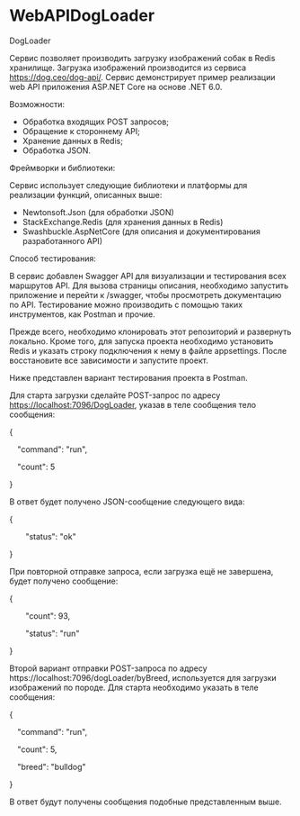 # WebAPIDogLoader
DogLoader

Сервис позволяет производить загрузку изображений собак в Redis хранилище. Загрузка изображений производится из сервиса <https://dog.ceo/dog-api/>. Сервис демонстрирует пример реализации web API приложения ASP.NET Core на основе .NET 6.0.

Возможности:

- Обработка входящих POST запросов;
- Обращение к стороннему API;
- Хранение данных в Redis;
- Обработка JSON.

Фреймворки и библиотеки:

Сервис использует следующие библиотеки и платформы для реализации функций, описанных выше:

- Newtonsoft.Json (для обработки JSON)
- StackExchange.Redis (для хранения данных в Redis)
- Swashbuckle.AspNetCore (для описания и документирования разработанного API)

Способ тестирования:

В сервис добавлен Swagger API для визуализации и тестирования всех маршрутов API. Для вызова страницы описания, необходимо запустить приложение и перейти к /swagger, чтобы просмотреть документацию по API. Тестирование можно производить с помощью таких инструментов, как Postman и прочие. 

Прежде всего, необходимо клонировать этот репозиторий и развернуть локально. Кроме того, для запуска проекта необходимо установить Redis и указать строку подключения к нему в файле appsettings. После восстановите все зависимости и запустите проект. 

Ниже представлен вариант тестирования проекта в Postman.

Для старта загрузки сделайте POST-запрос по адресу <https://localhost:7096/DogLoader>, указав в теле сообщения тело сообщения:

{

`  `"command": "run",

`  `"count": 5

}

В ответ будет получено JSON-сообщение следующего вида:

{

`    `"status": "ok"

}

При повторной отправке запроса, если загрузка ещё не завершена, будет получено сообщение:

{

`    `"count": 93,

`    `"status": "run"

}

Второй вариант отправки POST-запроса по адресу https://localhost:7096/dogLoader/byBreed, используется для загрузки изображений по породе. Для старта необходимо указать в теле сообщения:

{

`  `"command": "run",

`  `"count": 5,

`  `"breed": "bulldog"

}

В ответ будут получены сообщения подобные представленным выше.


